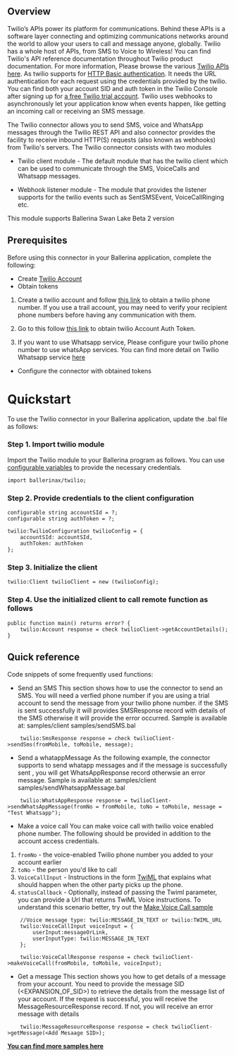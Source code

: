 ## Overview

Twilio’s APIs power its platform for communications. Behind these APIs is a software layer connecting and optimizing communications networks around the world to allow your users to call and message anyone, globally. Twilio has a whole host of APIs, from SMS to Voice to Wireless! You can find Twilio's API reference documentation throughout Twilio product documentation. For more information, Please browse the various [Twilio APIs here](https://www.twilio.com/docs/api).
As twilio supports for [HTTP Basic authentication](https://en.wikipedia.org/wiki/Basic_access_authentication). It needs the URL authentication for each request using the credentials provided by the twilio. You can find both your account SID and auth token in the Twilio Console after signing up for [a free Twilio trial account](http://twilio.com/try-twilio?_ga=2.127476109.1229618101.1613523745-690133185.1613523745). 
Twilio uses webhooks to asynchronously let your application know when events happen, like getting an incoming call or receiving an SMS message.

The Twilio connector allows you to send SMS, voice and WhatsApp messages through the Twilio REST API and also connector provides the facility to receive inbound HTTP(S) requests (also known as webhooks) from Twilio's servers.
The Twilio connector consists with two modules

* Twilio client module  - The default module that has the twilio client which can be used to communicate through the SMS, VoiceCalls and Whatsapp messages.

* Webhook listener module  - The module that provides the listener supports for the twilio events such as SentSMSEvent, VoiceCallRinging etc.

This module supports Ballerina Swan Lake Beta 2 version

## Prerequisites
Before using this connector in your Ballerina application, complete the following:

* Create [Twilio Account](https://www.twilio.com/) 
* Obtain tokens

1. Create a twilio account and follow [this link](https://support.twilio.com/hc/en-us/articles/223136107-How-does-Twilio-s-Free-Trial-work-) to obtain a twilio phone number. If you use a trail account, you may need to verify your recipient phone numbers before having any communication with them.

2. Go to this follow [this link](https://support.twilio.com/hc/en-us/articles/223136027-Auth-Tokens-and-How-to-Change-Them) to obtain twilio Account Auth Token. 

3. If you want to use Whatsapp service, Please configure your twilio phone number to use whatsApp services. You can find more detail on Twilio Whatsapp service [here](https://www.twilio.com/docs/whatsapp/api#manage-and-configure-your-whatsapp-enabled-twilio-numbers)

* Configure the connector with obtained tokens

# Quickstart

To use the Twilio connector in your Ballerina application, update the .bal file as follows:

### Step 1. Import twilio module
Import the Twilio module to your Ballerina program as follows. You can use [configurable variables](https://ballerina.io/learn/by-example/configurable.html) to provide the necessary credentials.

```ballerina
import ballerinax/twilio;
```

### Step 2. Provide credentials to the client configuration  
```ballerina
configurable string accountSId = ?;
configurable string authToken = ?;

twilio:TwilioConfiguration twilioConfig = {
    accountSId: accountSId,
    authToken: authToken
};
```
### Step 3. Initialize the client
```ballerina
twilio:Client twilioClient = new (twilioConfig);
```

### Step 4. Use the initialized client to call remote function as follows

```ballerina
public function main() returns error? {
    twilio:Account response = check twilioClient->getAccountDetails();
}
```

## Quick reference
Code snippets of some frequently used functions: 

* Send an SMS
This section shows how to use the connector to send an SMS. You will need a verfied phone number if you are using a trial account to send the message from your twilio phone number. if the SMS is sent successfully it will provides SMSResponse record with details of the SMS otherwise it will provide the error occurred.
Sample is available at: samples/client samples/sendSMS.bal
```ballerina
    twilio:SmsResponse response = check twilioClient->sendSms(fromMobile, toMobile, message);
```
* Send a whatappMessage
As the following example, the connector supports to send whatapp messages and if the message is successfully sent , you will get WhatsAppResponse record otherwsie an error message.
Sample is available at: samples/client samples/sendWhatsappMessage.bal
```ballerina
    twilio:WhatsAppResponse response = twilioClient->sendWhatsAppMessage(fromNo = fromMobile, toNo = toMobile, message = "Test Whatsapp");

```
* Make a voice call
You can make voice call with twilio voice enabled phone number. The following should be provided in addition to the account access credentials.
1. `fromNo` - the voice-enabled Twilio phone number you added to your account earlier
2. `toNo` - the person you'd like to call
3. `VoiceCallInput` - Instructions in the form [TwiML](https://www.twilio.com/docs/voice/twiml) that explains what should happen when the other party picks up the phone.
4. `statusCallback` - Optionally, instead of passing the Twiml parameter, you can provide a Url that returns TwiML Voice instructions.
To understand this scenario better, try out the [Make Voice Call sample](samples/makeVoiceCall.bal)
```ballerina
    //Voice message type: twilio:MESSAGE_IN_TEXT or twilio:TWIML_URL
    twilio:VoiceCallInput voiceInput = { 
        userInput:messageOrLink, 
        userInputType: twilio:MESSAGE_IN_TEXT
    };

    twilio:VoiceCallResponse response = check twilioClient->makeVoiceCall(fromMobile, toMobile, voiceInput);
```   
* Get a message
This section shows you how to get details of a message from your account. You need to provide the message SID (<EXPANSION_OF_SID>) to retrieve the details from the message list of your account. If the request is successful, you will receive the MessageResourceResponse record. If not, you will receive an error message with details
```ballerina    
    twilio:MessageResourceResponse response = check twilioClient->getMessage(<Add Mesaage SID>);
```
**[You can find more samples here](https://github.com/ballerina-platform/module-ballerinax-twilio/tree/master/twilio/samples)**
